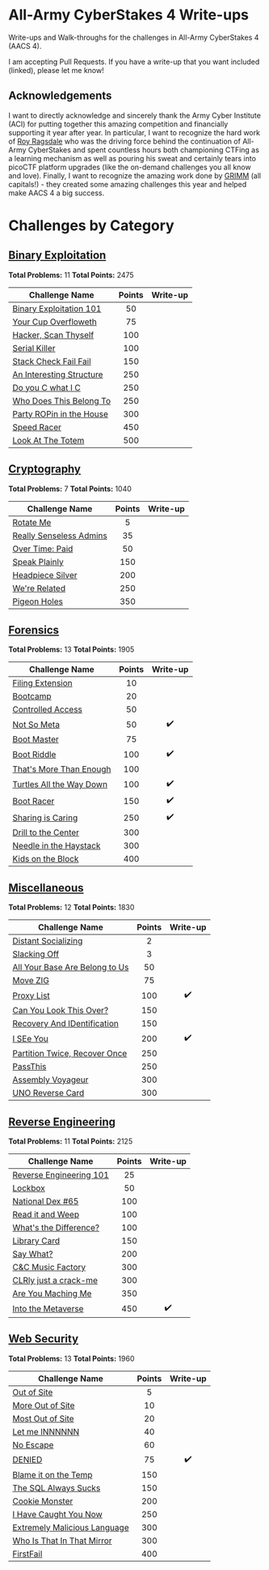 # All-Army CyberStakes 4 Write-ups

Write-ups and Walk-throughs for the challenges in All-Army CyberStakes 4 (AACS 4).

I am accepting Pull Requests. If you have a write-up that you want included (linked), please let me know!


## Acknowledgements

I want to directly acknowledge and sincerely thank the Army Cyber Institute (ACI) for putting together this amazing competition and financially supporting it year after year. In particular, I want to recognize the hard work of [Roy Ragsdale](https://github.com/royragsdale) who was the driving force behind the continuation of All-Army CyberStakes and spent countless hours both championing CTFing as a learning mechanism as well as pouring his sweat and certainly tears into picoCTF platform upgrades (like the on-demand challenges you all know and love). Finally, I want to recognize the amazing work done by [GRIMM](https://www.grimm-co.com/) (all capitals!) - they created some amazing challenges this year and helped make AACS 4 a big success.

# Challenges by Category

## [Binary Exploitation](./BinaryExploitation/README.md)

**Total Problems:** 11
**Total Points:** 2475

| Challenge Name               | Points  | Write-up |
| -----------------------------|:-------:|:--------:|
| [Binary Exploitation 101](./BinaryExploitation/BinaryExploitation101/README.md) | 50 | |
| [Your Cup Overfloweth](./BinaryExploitation/MyCupOverfloweth/README.md) | 75 | |
| [Hacker, Scan Thyself](./BinaryExploitation/HackerScanThyself/README.md) | 100 | |
| [Serial Killer](./BinaryExploitation/SerialKiller/README.md) | 100 | |
| [Stack Check Fail Fail](./BinaryExploitation/StackCheckFailFail/README.md) | 150 | |
| [An Interesting Structure](./BinaryExploitation/AnInterestingStructure/README.md) | 250 | |
| [Do you C what I C](./BinaryExploitation/DoYouCWhatIC/README.md) | 250 | |
| [Who Does This Belong To](./BinaryExploitation/WhoDoesThisBelongTo/README.md) | 250 | |
| [Party ROPin in the House](./BinaryExploitation/PartyROPinInTheHouse/README.md) | 300 | |
| [Speed Racer](./BinaryExploitation/SpeedRacer/README.md) | 450 | |
| [Look At The Totem](./BinaryExploitation/LookAtTheTotem/README.md) | 500 | |

## [Cryptography](./Cryptography/README.md)

**Total Problems:** 7
**Total Points:** 1040

| Challenge Name               | Points  | Write-up |
| -----------------------------|:-------:|:--------:|
| [Rotate Me](./Cryptography/RotateMe/README.md) | 5 | |
| [Really Senseless Admins](./Cryptography/ReallySenselessAdmins/README.md) | 35 | |
| [Over Time: Paid](./Cryptography/OverTimePaid/README.md) | 50 | |
| [Speak Plainly](./Cryptography/SpeakPlainly/README.md) | 150 | |
| [Headpiece Silver](./Cryptography/HeadpieceSilver/README.md) | 200 | |
| [We're Related](./Cryptography/WereRelated/README.md) | 250 | |
| [Pigeon Holes](./Cryptography/PigeonHoles/README.md) | 350 | |

## [Forensics](./Forensics/README.md)

**Total Problems:** 13
**Total Points:** 1905

| Challenge Name               | Points  | Write-up |
| -----------------------------|:-------:|:--------:|
| [Filing Extension](./Forensics/FilingExtension/README.md) | 10 | |
| [Bootcamp](./Forensics/Bootcamp/README.md) | 20 | |
| [Controlled Access](./Forensics/ControlledAccess/README.md) | 50 | |
| [Not So Meta](./Forensics/NotSoMeta/README.md) | 50 | ✔️ |
| [Boot Master](./Forensics/BootMaster/README.md) | 75 | |
| [Boot Riddle](./Forensics/BootRiddle/README.md) | 100 | ✔️ |
| [That's More Than Enough](./Forensics/ThatsMoreThanEnough/README.md) | 100 | |
| [Turtles All the Way Down](./Forensics/TurtlesAllTheWayDown/README.md) | 100 | ✔️ |
| [Boot Racer](./Forensics/BootRacer/README.md) | 150 | ✔️ |
| [Sharing is Caring](./Forensics/SharingIsCaring/README.md) | 250 | ✔️ |
| [Drill to the Center](./Forensics/DrillToTheCenterOfTheEarth/README.md) | 300 | |
| [Needle in the Haystack](./Forensics/NeedleInTheHaystack/README.md) | 300 | |
| [Kids on the Block](./Forensics/KidsOnTheBlock/README.md) | 400 | |

## [Miscellaneous](./Miscellaneous/README.md)

**Total Problems:** 12
**Total Points:** 1830

| Challenge Name               | Points  | Write-up |
| -----------------------------|:-------:|:--------:|
| [Distant Socializing](./Miscellaneous/DistantSocializing/README.md) | 2 | |
| [Slacking Off](./Miscellaneous/StartSlacking/README.md) | 3 | |
| [All Your Base Are Belong to Us](./Miscellaneous/AllYourBase/README.md) | 50 | |
| [Move ZIG](./Miscellaneous/MoveZIG/README.md) | 75 | |
| [Proxy List](./Miscellaneous/ProxyList/README.md) | 100 | ✔️ |
| [Can You Look This Over?](./Miscellaneous/CanYouLookThisOver/README.md) | 150 | |
| [Recovery And IDentification](./Miscellaneous/RecoveryAndIDentification/README.md) | 150 | |
| [I SEe You](./Miscellaneous/ISEeYou/README.md) | 200 | ✔️ |
| [Partition Twice, Recover Once](./Miscellaneous/PartitionTwiceRecoverOnce/README.md) | 250 | |
| [PassThis](./Miscellaneous/PassThis/README.md) | 250 | |
| [Assembly Voyageur](./Miscellaneous/AssemblyVoyageur/README.md) | 300 | |
| [UNO Reverse Card](./Miscellaneous/UNOReverseCard/README.md) | 300 | |

## [Reverse Engineering](./ReverseEngineering/README.md)

**Total Problems:** 11
**Total Points:** 2125

| Challenge Name               | Points  | Write-up |
| -----------------------------|:-------:|:--------:|
| [Reverse Engineering 101](./ReverseEngineering/ReverseEngineering101/README.md) | 25 | |
| [Lockbox](./ReverseEngineering/Lockbox/README.md) | 50 | |
| [National Dex #65](./ReverseEngineering/NationalDex65/README.md) | 100 | |
| [Read it and Weep](./ReverseEngineering/ReadItAndWeep/README.md) | 100 | |
| [What's the Difference?](./ReverseEngineering/WhatsTheDifference/README.md) | 100 | |
| [Library Card](./ReverseEngineering/LibraryCard/README.md) | 150 | |
| [Say What?](./ReverseEngineering/SayWhat/README.md) | 200 | |
| [C&C Music Factory](./ReverseEngineering/CandCMusicFactory/README.md) | 300 | |
| [CLRly just a crack-me](./ReverseEngineering/CLRlyJustACrackMe/README.md) | 300 | |
| [Are You Maching Me](./ReverseEngineering/AreYouMachingMe/README.md) | 350 | |
| [Into the Metaverse](./ReverseEngineering/IntoTheMetaverse/README.md) | 450 | ✔️ |

## [Web Security](./WebSecurity/README.md)

**Total Problems:** 13
**Total Points:** 1960

| Challenge Name               | Points  | Write-up |
| -----------------------------|:-------:|:--------:|
| [Out of Site](./WebSecurity/OutOfSite/README.md) | 5 | |
| [More Out of Site](./WebSecurity/MoreOutOfSite/README.md) | 10 | |
| [Most Out of Site](./WebSecurity/MostOutOfSite/README.md) | 20 | |
| [Let me INNNNNN](./WebSecurity/LetMeInnnnnn/README.md) | 40 | |
| [No Escape](./WebSecurity/NoEscape/README.md) | 60 | |
| [DENIED](./WebSecurity/DENIED/README.md) | 75 | ✔️ |
| [Blame it on the Temp](./WebSecurity/BlameItOnTheTemp/README.md) | 150 | |
| [The SQL Always Sucks](./WebSecurity/TheSQLAlwaysSucks/README.md) | 150 | |
| [Cookie Monster](./WebSecurity/CookieMonster/README.md) | 200 | |
| [I Have Caught You Now](./WebSecurity/IHaveCaughtYouNow/README.md) | 250 | |
| [Extremely Malicious Language](./WebSecurity/ExtremelyMaliciousLanguage/README.md) | 300 | |
| [Who Is That In That Mirror](./WebSecurity/WhoIsThatInThatMirror/README.md) | 300 | |
| [FirstFail](./WebSecurity/FirstFail/README.md) | 400 | |
